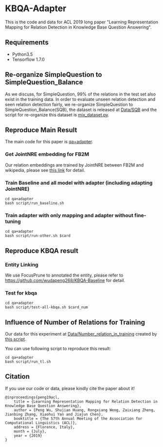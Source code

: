 # KBQA-Adapter

This is the code and data for ACL 2019 long paper "Learning Representation Mapping for Relation Detection in Knowledge Base Question Answering". 

## Requirements

* Python3.5
* Tensorflow 1.7.0


## Re-organize SimpleQuestion to SimpleQuestion_Balance

As we discuss, for SimpleQuestion, 99% of the relations in the test set also exist in the training data. In order to evaluate unseen relation detection and seen relation detection fairly, we re-organize SimpleQuestion to SimpleQuestion_Balance(SQB), the dataset is released at [Data/SQB](Data/SQB) and the script for re-organize this dataset is [mix_dataset.py](qa+adapter/re-organize_dataset/mix_dataset.py).

## Reproduce Main Result
The main code for this paper is [qa+adapter](qa+adapter).

### Get JointNRE embedding for FB2M
Our relation embeddings are trained by JointNRE between FB2M and wikipedia, please see [this link](https://drive.google.com/open?id=137LGV3pYAU2lDR4TWSQf_kbOyptn-daz) for detail.

<!-- ### Train relation detection model -->


### Train Baseline and all model with adapter (including adapting JointNRE)
```
cd qa+adapter
bash script/run_baseline.sh
```

### Train adapter with only mapping and adapter without fine-tuning
```
cd qa+adapter
bash script/run-other.sh $card
```

## Reproduce KBQA result

### Entity Linking
We use FocusPrune to annotated the entity, please refer to <https://github.com/wudapeng268/KBQA-Baseline> for detail.


### Test for kbqa
```
cd qa+adapter
bash script/test-all-kbqa.sh $card_num
```

## Influence of Number of Relations for Training
Our data for this experiment at [Data/Number_relation_in_training](Data/Number_relation_in_training) created by [this script](qa+adapter/cut_train/keep_train_len.py). 

You can use following script to reproduce this result:
```
cd qa+adapter
bash script/run_tl.sh
```

## Citation

If you use our code or data, please kindly cite the paper about it!
```
@inproceedings{peng19acl,
    title = {Learning Representation Mapping for Relation Detection in Knowledge Base Question Answering},
    author = {Peng Wu, Shujian Huang, Rongxiang Weng, Zaixiang Zheng, Jianbing Zhang, Xiaohui Yan and Jiajun Chen},
    booktitle = {The 57th Annual Meeting of the Association for Computational Linguistics (ACL)},
    address = {Florence, Italy},
    month = {July},
    year = {2019}
}
```

